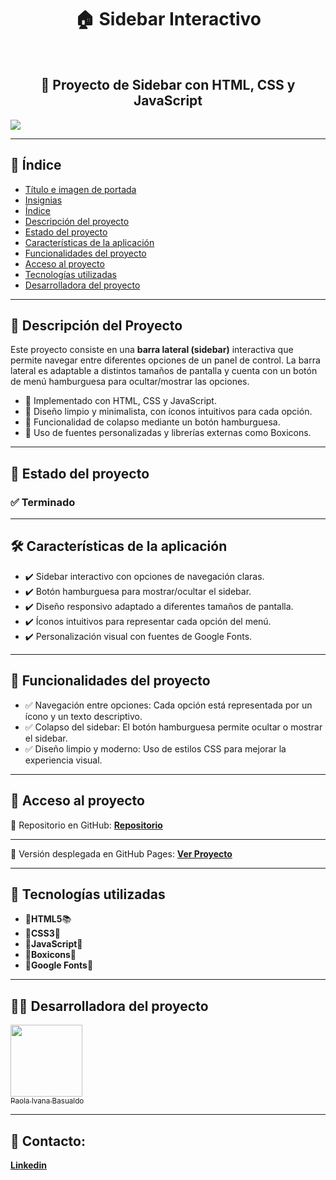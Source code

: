 <h1 id="titulo-e-imagen-de-portada" align="center">
🏠 Sidebar Interactivo
</h1>
<br>
<h2 align="center">
📌 Proyecto de Sidebar con HTML, CSS y JavaScript
</h2>
<p id="insignias" align="left">
<img src="https://img.shields.io/badge/STATUS-TERMINADO-blue">
</p>

---

## 📌 Índice
- [Título e imagen de portada](#titulo-e-imagen-de-portada)
- [Insignias](#insignias)
- [Índice](#-índice)
- [Descripción del proyecto](#-descripción-del-proyecto)
- [Estado del proyecto](#-estado-del-proyecto)
- [Características de la aplicación](#caracteristicas)
- [Funcionalidades del proyecto](#-funcionalidades-del-proyecto)
- [Acceso al proyecto](#-acceso-al-proyecto)
- [Tecnologías utilizadas](#-tecnologías-utilizadas)
- [Desarrolladora del proyecto](#-desarrolladora-del-proyecto)
  
---

## 📖 Descripción del Proyecto
Este proyecto consiste en una **barra lateral (sidebar)** interactiva que permite navegar entre diferentes opciones de un panel de control. La barra lateral es adaptable a distintos tamaños de pantalla y cuenta con un botón de menú hamburguesa para ocultar/mostrar las opciones.

<ul>
<li>🔹 Implementado con HTML, CSS y JavaScript.</li>
<li>🔹 Diseño limpio y minimalista, con íconos intuitivos para cada opción.</li>
<li>🔹 Funcionalidad de colapso mediante un botón hamburguesa.</li>
<li>🔹 Uso de fuentes personalizadas y librerías externas como Boxicons.</li>
</ul>

---

## 🚧 Estado del proyecto
<h3 align="left">
✅ Terminado
</h3>

---

<h2 id="caracteristicas">🛠️ Características de la aplicación</h2>
<ul>
<li>✔️ Sidebar interactivo con opciones de navegación claras.</li>
<li>✔️ Botón hamburguesa para mostrar/ocultar el sidebar.</li>
<li>✔️ Diseño responsivo adaptado a diferentes tamaños de pantalla.</li>
<li>✔️ Íconos intuitivos para representar cada opción del menú.</li>
<li>✔️ Personalización visual con fuentes de Google Fonts.</li>
</ul>

---

## 🔧 Funcionalidades del proyecto
<ul>
<li>✅ Navegación entre opciones: Cada opción está representada por un ícono y un texto descriptivo.</li>
<li>✅ Colapso del sidebar: El botón hamburguesa permite ocultar o mostrar el sidebar.</li>
<li>✅ Diseño limpio y moderno: Uso de estilos CSS para mejorar la experiencia visual.</li>
</ul>

---

## 📁 Acceso al proyecto
🔗 Repositorio en GitHub:
**[Repositorio](https://github.com/PaolaBasualdo/sidebar)**

---

🔗 Versión desplegada en GitHub Pages:
**[Ver Proyecto](https://paolabasualdo.github.io/sidebar/)**

---

## 🚀 Tecnologías utilizadas
<ul>
<li>🔹<strong>HTML5</strong>📚</li>
<li>🔹<strong>CSS3</strong>💚</li>
<li>🔹<strong>JavaScript</strong>💪</li>
<li>🔹<strong>Boxicons</strong>📸</li>
<li>🔹<strong>Google Fonts</strong>🎨</li>
</ul>

---

## 👩‍💻 Desarrolladora del proyecto
[<img src="https://avatars.githubusercontent.com/u/117169838?v=4" width=115><br><sub>Paola Ivana Basualdo</sub>](https://github.com/PaolaBasualdo)

---

## 📩 Contacto:
**[Linkedin](https://www.linkedin.com/in/paola-ivana-basualdo/)**
